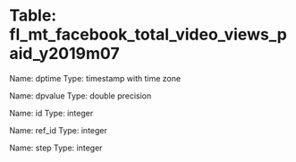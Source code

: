 Table: fl_mt_facebook_total_video_views_paid_y2019m07
=====================================================

Name: dptime
Type: timestamp with time zone

Name: dpvalue
Type: double precision

Name: id
Type: integer

Name: ref_id
Type: integer

Name: step
Type: integer

